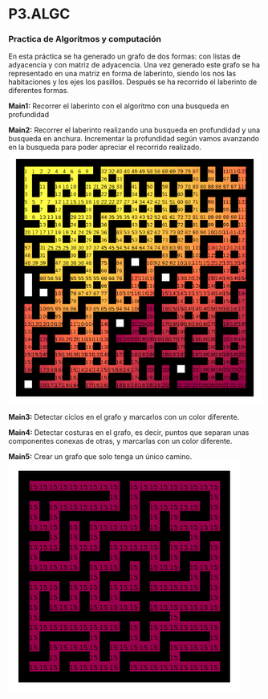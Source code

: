 # P3.ALGC
### Practica de Algoritmos y computación

En esta práctica se ha generado un grafo de dos formas: con listas de adyacencia y con matriz de adyacencia. Una vez generado este grafo se ha
representado en una matriz en forma de laberinto, siendo los nos las habitaciones y los ejes los pasillos. Después se ha recorrido el laberinto de
diferentes formas.

**Main1:** Recorrer el laberinto con el algoritmo con una busqueda en profundidad

**Main2:** Recorrer el laberinto realizando una busqueda en profundidad y una busqueda en anchura. Incrementar la profundidad según vamos avanzando en
la busqueda para poder apreciar el recorrido realizado.
![alt text](https://github.com/martajimpac/P3.ALGC/blob/master/Busqueda%20anchura-P0.7-S70-D15x15.png)


**Main3:** Detectar ciclos en el grafo y marcarlos con un color diferente.

**Main4:** Detectar costuras en el grafo, es decir, puntos que separan unas componentes conexas de otras, y marcarlas con un color diferente.

**Main5:** Crear un grafo que solo tenga un único camino.
![alt text](https://github.com/martajimpac/P3.ALGC/blob/master/el%20UNICO%20RECORRIDO-P0.5-S70-D10x10.png)
